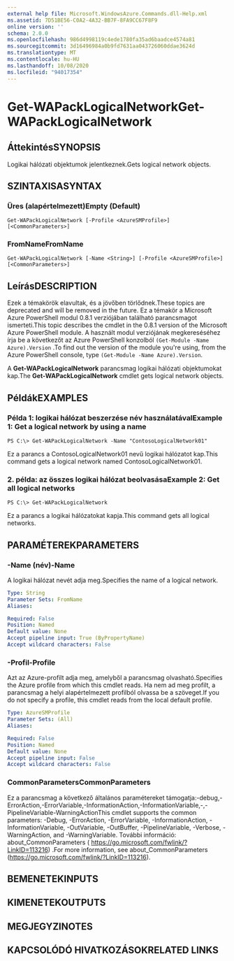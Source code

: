 ```yaml
---
external help file: Microsoft.WindowsAzure.Commands.dll-Help.xml
ms.assetid: 7D51BE56-C0A2-4A32-BB7F-8FA9CC67F8F9
online version: ''
schema: 2.0.0
ms.openlocfilehash: 986d4998119c4ede1780fa35ad6baadce4574a81
ms.sourcegitcommit: 3d16496984a0b9fd7631aa043726060ddae3624d
ms.translationtype: MT
ms.contentlocale: hu-HU
ms.lasthandoff: 10/08/2020
ms.locfileid: "94017354"
---
```

# <span data-ttu-id="7da92-101">Get-WAPackLogicalNetwork</span><span class="sxs-lookup"><span data-stu-id="7da92-101">Get-WAPackLogicalNetwork</span></span>

## <span data-ttu-id="7da92-102">Áttekintés</span><span class="sxs-lookup"><span data-stu-id="7da92-102">SYNOPSIS</span></span>
<span data-ttu-id="7da92-103">Logikai hálózati objektumok jelentkeznek.</span><span class="sxs-lookup"><span data-stu-id="7da92-103">Gets logical network objects.</span></span>

## <span data-ttu-id="7da92-104">SZINTAXISA</span><span class="sxs-lookup"><span data-stu-id="7da92-104">SYNTAX</span></span>

### <span data-ttu-id="7da92-105">Üres (alapértelmezett)</span><span class="sxs-lookup"><span data-stu-id="7da92-105">Empty (Default)</span></span>
```
Get-WAPackLogicalNetwork [-Profile <AzureSMProfile>] [<CommonParameters>]
```

### <span data-ttu-id="7da92-106">FromName</span><span class="sxs-lookup"><span data-stu-id="7da92-106">FromName</span></span>
```
Get-WAPackLogicalNetwork [-Name <String>] [-Profile <AzureSMProfile>] [<CommonParameters>]
```

## <span data-ttu-id="7da92-107">Leírás</span><span class="sxs-lookup"><span data-stu-id="7da92-107">DESCRIPTION</span></span>
<span data-ttu-id="7da92-108">Ezek a témakörök elavultak, és a jövőben törlődnek.</span><span class="sxs-lookup"><span data-stu-id="7da92-108">These topics are deprecated and will be removed in the future.</span></span>
<span data-ttu-id="7da92-109">Ez a témakör a Microsoft Azure PowerShell modul 0.8.1 verziójában található parancsmagot ismerteti.</span><span class="sxs-lookup"><span data-stu-id="7da92-109">This topic describes the cmdlet in the 0.8.1 version of the Microsoft Azure PowerShell module.</span></span>
<span data-ttu-id="7da92-110">A használt modul verziójának megkereséséhez írja be a következőt az Azure PowerShell konzolból `(Get-Module -Name Azure).Version` .</span><span class="sxs-lookup"><span data-stu-id="7da92-110">To find out the version of the module you're using, from the Azure PowerShell console, type `(Get-Module -Name Azure).Version`.</span></span>

<span data-ttu-id="7da92-111">A **Get-WAPackLogicalNetwork** parancsmag logikai hálózati objektumokat kap.</span><span class="sxs-lookup"><span data-stu-id="7da92-111">The **Get-WAPackLogicalNetwork** cmdlet gets logical network objects.</span></span>

## <span data-ttu-id="7da92-112">Példák</span><span class="sxs-lookup"><span data-stu-id="7da92-112">EXAMPLES</span></span>

### <span data-ttu-id="7da92-113">Példa 1: logikai hálózat beszerzése név használatával</span><span class="sxs-lookup"><span data-stu-id="7da92-113">Example 1: Get a logical network by using a name</span></span>
```
PS C:\> Get-WAPackLogicalNetwork -Name "ContosoLogicalNetwork01"
```

<span data-ttu-id="7da92-114">Ez a parancs a ContosoLogicalNetwork01 nevű logikai hálózatot kap.</span><span class="sxs-lookup"><span data-stu-id="7da92-114">This command gets a logical network named ContosoLogicalNetwork01.</span></span>

### <span data-ttu-id="7da92-115">2. példa: az összes logikai hálózat beolvasása</span><span class="sxs-lookup"><span data-stu-id="7da92-115">Example 2: Get all logical networks</span></span>
```
PS C:\> Get-WAPackLogicalNetwork
```

<span data-ttu-id="7da92-116">Ez a parancs a logikai hálózatokat kapja.</span><span class="sxs-lookup"><span data-stu-id="7da92-116">This command gets all logical networks.</span></span>

## <span data-ttu-id="7da92-117">PARAMÉTEREK</span><span class="sxs-lookup"><span data-stu-id="7da92-117">PARAMETERS</span></span>

### <span data-ttu-id="7da92-118">-Name (név)</span><span class="sxs-lookup"><span data-stu-id="7da92-118">-Name</span></span>
<span data-ttu-id="7da92-119">A logikai hálózat nevét adja meg.</span><span class="sxs-lookup"><span data-stu-id="7da92-119">Specifies the name of a logical network.</span></span>

```yaml
Type: String
Parameter Sets: FromName
Aliases:

Required: False
Position: Named
Default value: None
Accept pipeline input: True (ByPropertyName)
Accept wildcard characters: False
```

### <span data-ttu-id="7da92-120">-Profil</span><span class="sxs-lookup"><span data-stu-id="7da92-120">-Profile</span></span>
<span data-ttu-id="7da92-121">Azt az Azure-profilt adja meg, amelyből a parancsmag olvasható.</span><span class="sxs-lookup"><span data-stu-id="7da92-121">Specifies the Azure profile from which this cmdlet reads.</span></span>
<span data-ttu-id="7da92-122">Ha nem ad meg profilt, a parancsmag a helyi alapértelmezett profilból olvassa be a szöveget.</span><span class="sxs-lookup"><span data-stu-id="7da92-122">If you do not specify a profile, this cmdlet reads from the local default profile.</span></span>

```yaml
Type: AzureSMProfile
Parameter Sets: (All)
Aliases:

Required: False
Position: Named
Default value: None
Accept pipeline input: False
Accept wildcard characters: False
```

### <span data-ttu-id="7da92-123">CommonParameters</span><span class="sxs-lookup"><span data-stu-id="7da92-123">CommonParameters</span></span>
<span data-ttu-id="7da92-124">Ez a parancsmag a következő általános paramétereket támogatja:-debug,-ErrorAction,-ErrorVariable,-InformationAction,-InformationVariable,-,-PipelineVariable-WarningAction</span><span class="sxs-lookup"><span data-stu-id="7da92-124">This cmdlet supports the common parameters: -Debug, -ErrorAction, -ErrorVariable, -InformationAction, -InformationVariable, -OutVariable, -OutBuffer, -PipelineVariable, -Verbose, -WarningAction, and -WarningVariable.</span></span> <span data-ttu-id="7da92-125">További információ: about_CommonParameters ( https://go.microsoft.com/fwlink/?LinkID=113216) .</span><span class="sxs-lookup"><span data-stu-id="7da92-125">For more information, see about_CommonParameters (https://go.microsoft.com/fwlink/?LinkID=113216).</span></span>

## <span data-ttu-id="7da92-126">BEMENETEK</span><span class="sxs-lookup"><span data-stu-id="7da92-126">INPUTS</span></span>

## <span data-ttu-id="7da92-127">KIMENETEK</span><span class="sxs-lookup"><span data-stu-id="7da92-127">OUTPUTS</span></span>

## <span data-ttu-id="7da92-128">MEGJEGYZI</span><span class="sxs-lookup"><span data-stu-id="7da92-128">NOTES</span></span>

## <span data-ttu-id="7da92-129">KAPCSOLÓDÓ HIVATKOZÁSOK</span><span class="sxs-lookup"><span data-stu-id="7da92-129">RELATED LINKS</span></span>

